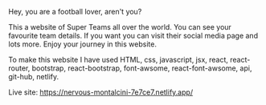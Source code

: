 Hey, you are a football lover, aren't you?

This a website of Super Teams all over the world. You can see your favourite team details. If you want you can visit their social media page and lots more. Enjoy your journey in this website.

To make this website I have used HTML, css, javascript, jsx, react, react-router, bootstrap, react-bootstrap, font-awsome, react-font-awsome, api, git-hub, netlify.

Live site: https://nervous-montalcini-7e7ce7.netlify.app/
